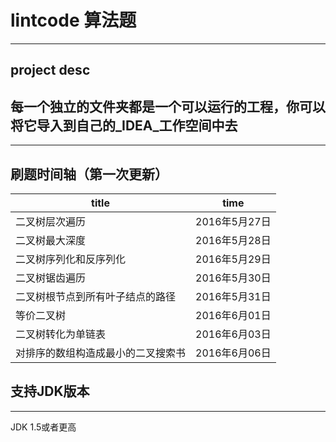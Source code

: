 # lintcode 算法题
----

## project desc
每一个独立的文件夹都是一个可以运行的工程，你可以将它导入到自己的_IDEA_工作空间中去
---


---
## 刷题时间轴（第一次更新）



|         title                      |     time      |
| ---------------------------------- | ------------- |
|  二叉树层次遍历                    | 2016年5月27日 |
|  二叉树最大深度                    | 2016年5月28日 |
|  二叉树序列化和反序列化            | 2016年5月29日 |
|  二叉树锯齿遍历                    | 2016年5月30日 |
|  二叉树根节点到所有叶子结点的路径  | 2016年5月31日 |
|  等价二叉树                        | 2016年6月01日 |
|  二叉树转化为单链表                | 2016年6月03日 |
|  对排序的数组构造成最小的二叉搜索书| 2016年6月06日 |


## 支持JDK版本
---
JDK 1.5或者更高